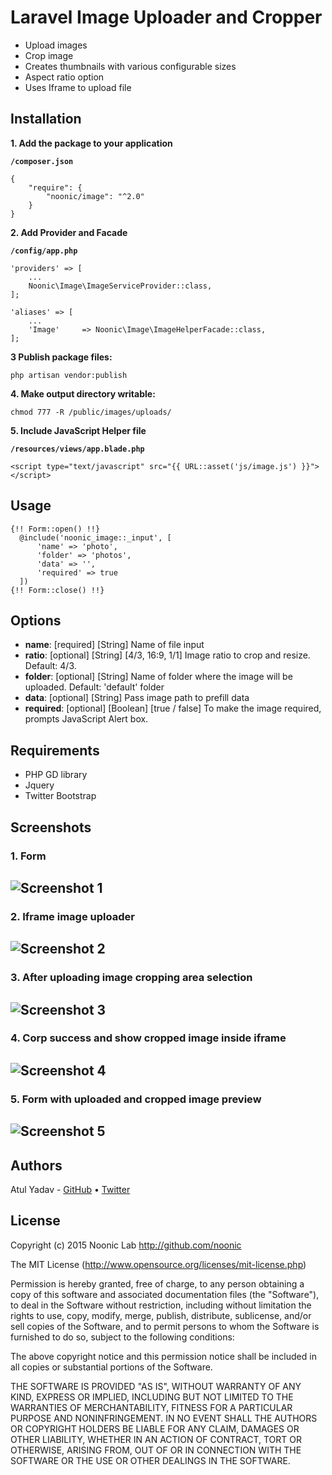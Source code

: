 # Laravel Image Uploader and Cropper

- Upload images
- Crop image
- Creates thumbnails with various configurable sizes
- Aspect ratio option
- Uses Iframe to upload file

## Installation
**1. Add the package to your application**

**`/composer.json`**
```
{
    "require": {
        "noonic/image": "^2.0"
    }
}
```

**2. Add Provider and Facade**

**`/config/app.php`**
```
'providers' => [
    ...
    Noonic\Image\ImageServiceProvider::class,
];

'aliases' => [
    ...
    'Image'     => Noonic\Image\ImageHelperFacade::class,
];
```

**3 Publish package files:**
```
php artisan vendor:publish
```

**4. Make output directory writable:**
```
chmod 777 -R /public/images/uploads/ 
```

**5. Include JavaScript Helper file**

**`/resources/views/app.blade.php`**
```
<script type="text/javascript" src="{{ URL::asset('js/image.js') }}"></script>
```

## Usage

```blade
{!! Form::open() !!}
  @include('noonic_image::_input', [
      'name' => 'photo', 
      'folder' => 'photos', 
      'data' => '', 
      'required' => true
  ])
{!! Form::close() !!}
```

## Options

- **name**: [required] [String] Name of file input
- **ratio**: [optional] [String] [4/3, 16:9, 1/1] Image ratio to crop and resize. Default: 4/3.
- **folder**: [optional] [String] Name of folder where the image will be uploaded. Default: 'default' folder
- **data**: [optional] [String] Pass image path to prefill data
- **required**: [optional] [Boolean] [true / false] To make the image required, prompts JavaScript Alert box.

## Requirements
- PHP GD library
- Jquery
- Twitter Bootstrap

## Screenshots
### 1. Form
![Screenshot 1](http://nooniclab.com/laravel-base/website/public/images/screenshots/image/uploader-1.png "Screenshot 1")
---
### 2. Iframe image uploader
![Screenshot 2](http://nooniclab.com/laravel-base/website/public/images/screenshots/image/uploader-2.png "Screenshot 2")
---
### 3. After uploading image cropping area selection
![Screenshot 3](http://nooniclab.com/laravel-base/website/public/images/screenshots/image/uploader-3.png "Screenshot 3")
---
### 4. Corp success and show cropped image inside iframe
![Screenshot 4](http://nooniclab.com/laravel-base/website/public/images/screenshots/image/uploader-4.png "Screenshot 4")
---
### 5. Form with uploaded and cropped image preview
![Screenshot 5](http://nooniclab.com/laravel-base/website/public/images/screenshots/image/uploader-5.png "Screenshot 5")
---

## Authors

Atul Yadav - [GitHub](https://github.com/atulmy) &bull; [Twitter](https://twitter.com/atulmy)

## License

Copyright (c) 2015 Noonic Lab http://github.com/noonic

The MIT License (http://www.opensource.org/licenses/mit-license.php)

Permission is hereby granted, free of charge, to any person obtaining a copy of this software and associated documentation files (the "Software"), to deal in the Software without restriction, including without limitation the rights to use, copy, modify, merge, publish, distribute, sublicense, and/or sell copies of the Software, and to permit persons to whom the Software is furnished to do so, subject to the following conditions:

The above copyright notice and this permission notice shall be included in all copies or substantial portions of the Software.

THE SOFTWARE IS PROVIDED "AS IS", WITHOUT WARRANTY OF ANY KIND, EXPRESS OR IMPLIED, INCLUDING BUT NOT LIMITED TO THE WARRANTIES OF MERCHANTABILITY, FITNESS FOR A PARTICULAR PURPOSE AND NONINFRINGEMENT. IN NO EVENT SHALL THE AUTHORS OR COPYRIGHT HOLDERS BE LIABLE FOR ANY CLAIM, DAMAGES OR OTHER LIABILITY, WHETHER IN AN ACTION OF CONTRACT, TORT OR OTHERWISE, ARISING FROM, OUT OF OR IN CONNECTION WITH THE SOFTWARE OR THE USE OR OTHER DEALINGS IN THE SOFTWARE.
